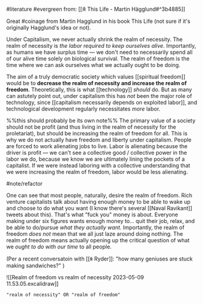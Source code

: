 #literature #evergreen 
from: [[𖠫 This Life - Martin Hägglund#^3b4885]]

Great #coinage  from Martin Hagglund in his book This Life (not sure if it's originally Hagglund's idea or not).

Under Capitalism, we never actually shrink the realm of necessity. The realm of necessity is *the labor required to keep ourselves alive*. Importantly, as humans we have surplus time — we don't need to necessarily spend all of our alive time solely on biological survival. The realm of freedom is the time where we can ask  ourselves what we actually ought to be doing.

The aim of a truly democratic society which values [[spiritual freedom]] would be to **decrease the realm of necessity and increase the realm of freedom**. Theoretically, this is what [[technology]] *should* do. But as many can astutely point out, under capitalism this has *not* been the major role of technology, since [[capitalism necessarily depends on exploited labor]], and technological development regularly necessitates *more* labor. 

%%this should probably be its own note%%
The primary value of a society should not be profit (and thus living in the realm of necessity for the proletariat), but should be increasing the realm of freedom for all. This is why we do not actually have freedom and liberty under capitalism. People are forced to work alienating jobs to live. Labor is alienating because the driver is profit — we can't see a collective good / collective power in the labor we do, because we know we are ultimately lining the pockets of a capitalist. If we were instead laboring with a  collective understanding that we were increasing the realm of freedom, labor would be less alienating.

#note/refactor 

One can see that most people, naturally, desire the realm of freedom. Rich venture capitalists talk about having enough money to be able to wake up and choose to do what you want (I know there's several [[Naval Ravikant]] tweets about this). That's what "fuck you" money is about. Everyone making under six figures wants enough money to... quit their job, relax, and be able to do/pursue *what they actually want*. Importantly, the realm of freedom *does not* mean that we all just laze around doing nothing. The realm of freedom means actually opening up the critical question of what we *ought to do with our time* to all people. 

(Per a recent conversatoin with [[ꆜ Ryder]]: "how many geniuses are stuck making sandwiches?" )

![[Realm of freedom vs realm of necessity 2023-05-09 11.53.05.excalidraw]]


```query
"realm of necessity" OR "realm of freedom"
```